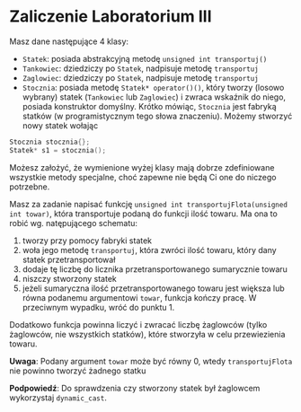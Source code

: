 # Zaliczenie Laboratorium III
Masz dane następujące 4 klasy:
- `Statek`: posiada abstrakcyjną metodę `unsigned int transportuj()`
- `Tankowiec`: dziedziczy po `Statek`, nadpisuje metodę `transportuj`
- `Zaglowiec`: dziedziczy po `Statek`, nadpisuje metodę `transportuj`
- `Stocznia`: posiada metodę `Statek* operator()()`, który tworzy (losowo wybrany) statek (`Tankowiec` lub `Zaglowiec`) i zwraca wskaźnik do niego, posiada konstruktor domyślny.
Krótko mówiąc, `Stocznia` jest fabryką statków (w programistycznym tego słowa znaczeniu).
Możemy stworzyć nowy statek wołając
```C++
Stocznia stocznia{};
Statek* s1 = stocznia();
```

Możesz założyć, że wymienione wyżej klasy mają dobrze zdefiniowane wszystkie metody specjalne, choć zapewne nie będą Ci one do niczego potrzebne.

Masz za zadanie napisać funkcję `unsigned int transportujFlota(unsigned int towar)`, która transportuje podaną do funkcji ilość towaru.
Ma ona to robić wg. natępującego schematu:
1. tworzy przy pomocy fabryki statek
2. woła jego metodę `transportuj`, która zwróci ilość towaru, który dany statek przetransportował
3. dodaje tę liczbę do licznika przetransportowanego sumarycznie towaru
4. niszczy stworzony statek
5. jeżeli sumaryczna ilość przetransportowanego towaru jest większa lub równa podanemu argumentowi `towar`, funkcja kończy pracę.
W przeciwnym wypadku, wróć do punktu 1.

Dodatkowo funkcja powinna liczyć i zwracać liczbę żaglowców (tylko żaglowców, nie wszystkich statków), które stworzyła w celu przewiezienia towaru.

**Uwaga**: Podany argument `towar` może być równy 0, wtedy `transportujFlota` nie powinno tworzyć żadnego statku

**Podpowiedź**: Do sprawdzenia czy stworzony statek był żaglowcem wykorzystaj `dynamic_cast`.
